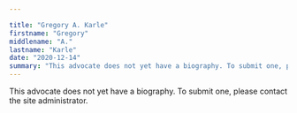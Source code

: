 ```yaml
---

title: "Gregory A. Karle"
firstname: "Gregory"
middlename: "A."
lastname: "Karle"
date: "2020-12-14"
summary: "This advocate does not yet have a biography. To submit one, please contact the site administrator."
---
```

This advocate does not yet have a biography. To submit one, please contact the site administrator.

